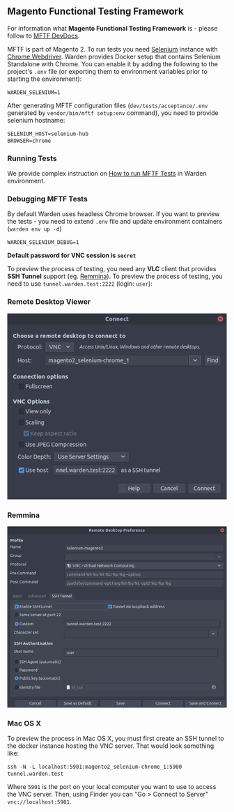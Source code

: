 ## Magento Functional Testing Framework

For information what **Magento Functional Testing Framework** is - please follow to [MFTF DevDocs](https://devdocs.magento.com/mftf/docs/introduction.html).

MFTF is part of Magento 2. To run tests you need [Selenium](https://selenium.dev/) instance with [Chrome Webdriver](https://sites.google.com/a/chromium.org/chromedriver/). Warden provides Docker setup that contains Selenium Standalone with Chrome. You can enable it by adding the following to the project's `.env` file (or exporting them to environment variables prior to starting the environment):

```
WARDEN_SELENIUM=1
```

After generating MFTF configuration files (`dev/tests/acceptance/.env` generated by `vendor/bin/mftf setup:env` command), you need to provide selenium hostname:

```
SELENIUM_HOST=selenium-hub
BROWSER=chrome
```

### Running Tests

We provide complex instruction on [How to run MFTF Tests](magento2-testing.html#running-mftf-tests) in Warden environment.

### Debugging MFTF Tests

By default Warden uses headless Chrome browser. If you want to preview the tests - you need to extend `.env` file and update environment containers (`warden env up -d`)

```
WARDEN_SELENIUM_DEBUG=1
```

**Default password for VNC session is `secret`**

To preview the process of testing, you need any **VLC** client that provides **SSH Tunnel** support (eg. [Remmina](https://remmina.org/how-to-install-remmina/)). To preview the process of testing, you need to use `tunnel.warden.test:2222` (login: `user`):

### Remote Desktop Viewer

  ![Remote Desktop Viewer](screenshots/selenium-remote-desktop-viewer.png) 

### Remmina

  ![Remmina Configuration](screenshots/remmina-ssh-tunnel.png)
  
### Mac OS X

To preview the process in Mac OS X, you must first create an SSH tunnel to the docker instance hosting the VNC server.  That would look something like:

    ssh -N -L localhost:5901:magento2_selenium-chrome_1:5900 tunnel.warden.test
    
Where `5901` is the port on your local computer you want to use to access the VNC server.  Then, using Finder you can "Go > Connect to Server" `vnc://localhost:5901`.
